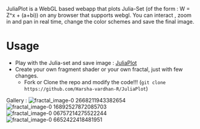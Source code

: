 JuliaPlot is a WebGL based webapp that plots Julia-Set (of the form : W = Z^x + (a+bi)) on any browser that supports webgl.
You can interact , zoom in and pan in real time, change the color schemes and save the final image.

# Usage #
 - Play with the Julia-set and save image : [JuliaPlot](https://julia-plot.vercel.app/)
 - Create your own fragment shader or your own fractal, just with few changes.
   * Fork or Clone the repo and modify the code!!! (`git clone https://github.com/Harsha-vardhan-R/JuliaPlot`)

Gallery : ![fractal_image-0 2668211943382654](https://github.com/Harsha-vardhan-R/JuliaPlot/assets/112687561/cae25528-c98d-4ec5-9e15-ccfadffcb397)
![fractal_image-0 16892527872085703](https://github.com/Harsha-vardhan-R/JuliaPlot/assets/112687561/3ae5a75a-1b42-4e62-b27d-9356adabb1da)
![fractal_image-0 06757214275522244](https://github.com/Harsha-vardhan-R/JuliaPlot/assets/112687561/3a2ecc43-e94f-4ec5-93c2-1a37c38b2b8f)
![fractal_image-0 6652422418481951](https://github.com/Harsha-vardhan-R/JuliaPlot/assets/112687561/95b5a5dc-f3d8-4a18-adbd-c92ac0152504)

